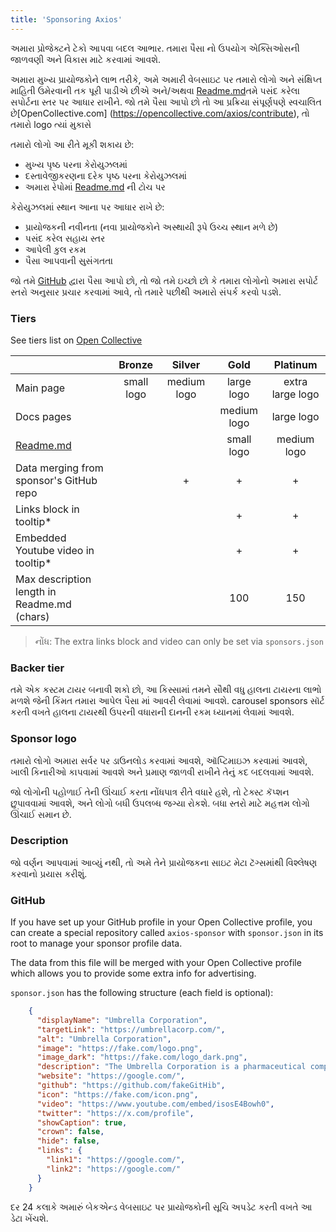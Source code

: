 ```yaml
---
title: 'Sponsoring Axios'
---
```


અમારા પ્રોજેક્ટને ટેકો આપવા બદલ આભાર. તમારા પૈસા નો ઉપયોગ એક્સિઓસની જાળવણી અને વિકાસ માટે કરવામાં આવશે.

અમારા મુખ્ય પ્રાયોજકોને લાભ તરીકે, અમે અમારી વેબસાઇટ પર તમારો લોગો અને સંક્ષિપ્ત માહિતી ઉમેરવાની તક પૂરી પાડીએ છીએ અને/અથવા [Readme.md](https://github.com/axios/axios)તમે પસંદ કરેલા સપોર્ટના સ્તર પર આધાર રાખીને.
જો તમે પૈસા આપો છો તો આ પ્રક્રિયા સંપૂર્ણપણે સ્વચાલિત છે[OpenCollective.com]
(https://opencollective.com/axios/contribute),
તો તમારો logo ત્યાં મુકાસે 

તમારો લોગો આ રીતે મૂકી શકાય છે:
- મુખ્ય પૃષ્ઠ પરના કેરોયુઝલમાં
- દસ્તાવેજીકરણના દરેક પૃષ્ઠ પરના કેરોયુઝલમાં
- અમારા રેપોમાં [Readme.md](https://github.com/axios/axios) ની ટોચ પર

કેરોયુઝલમાં સ્થાન આના પર આધાર રાખે છે:
- પ્રાયોજકની નવીનતા (નવા પ્રાયોજકોને અસ્થાયી રૂપે ઉચ્ચ સ્થાન મળે છે)
- પસંદ કરેલ સહાય સ્તર
- આપેલી કુલ રકમ
- પૈસા આપવાની સુસંગતતા

જો તમે [GitHub](https://github.com/sponsors/axios) દ્વારા પૈસા આપો છો, તો જો તમે ઇચ્છો છો કે તમારા લોગોનો અમારા સપોર્ટ સ્તરો અનુસાર પ્રચાર કરવામાં આવે, તો તમારે પછીથી અમારો સંપર્ક કરવો પડશે.

### Tiers

See tiers list on [Open Collective](https://opencollective.com/axios/contribute)

|                                             |   Bronze   |   Silver    |    Gold     |     Platinum     |
|---------------------------------------------|:----------:|:-----------:|:-----------:|:----------------:|
| Main page                                   | small logo | medium logo | large logo  | extra large logo |
| Docs pages                                  |            |             | medium logo |    large logo    |
| [Readme.md](https://github.com/axios/axios) |            |             | small logo  |   medium logo    |
| Data merging from sponsor's GitHub repo     |            |      +      |      +      |        +         |
| Links block in tooltip*                     |            |             |      +      |        +         |
| Embedded Youtube video in tooltip*          |            |             |      +      |        +         |
| Max description length in Readme.md (chars) |            |             |     100     |       150        |

> નોંધ:
> The extra links block and video can only be set via `sponsors.json`

### Backer tier

તમે એક કસ્ટમ ટાયર બનાવી શકો છો, આ કિસ્સામાં તમને સૌથી વધુ હાલના ટાયરના લાભો મળશે જેની કિંમત તમારા આપેલ પૈસા માં આવરી લેવામાં આવશે. carousel sponsors સૉર્ટ કરતી વખતે હાલના ટાયરથી ઉપરની વધારાની દાનની રકમ ધ્યાનમાં લેવામાં આવશે.

### Sponsor logo 

તમારો લોગો અમારા સર્વર પર ડાઉનલોડ કરવામાં આવશે, ઑપ્ટિમાઇઝ કરવામાં આવશે, ખાલી કિનારીઓ કાપવામાં આવશે અને પ્રમાણ જાળવી રાખીને તેનું કદ બદલવામાં આવશે.

જો લોગોની પહોળાઈ તેની ઊંચાઈ કરતા નોંધપાત્ર રીતે વધારે હશે, તો ટેક્સ્ટ કૅપ્શન છુપાવવામાં આવશે,
અને લોગો બધી ઉપલબ્ધ જગ્યા રોકશે. બધા સ્તરો માટે મહત્તમ લોગો ઊંચાઈ સમાન છે.

### Description

જો વર્ણન આપવામાં આવ્યું નથી, તો અમે તેને પ્રાયોજકના સાઇટ મેટા ટૅગ્સમાંથી વિશ્લેષણ કરવાનો પ્રયાસ કરીશું.

### GitHub

If you have set up your GitHub profile in your Open Collective profile,
you can create a special repository called `axios-sponsor` with `sponsor.json` in its root to manage your sponsor profile data.

The data from this file will be merged with your Open Collective profile which allows you to provide some extra info for advertising.

`sponsor.json` has the following structure (each field is optional):

```json
    {
      "displayName": "Umbrella Corporation",
      "targetLink": "https://umbrellacorp.com/",
      "alt": "Umbrella Corporation",
      "image": "https://fake.com/logo.png",
      "image_dark": "https://fake.com/logo_dark.png",
      "description": "The Umbrella Corporation is a pharmaceutical company",  
      "website": "https://google.com/",
      "github": "https://github.com/fakeGitHib",
      "icon": "https://fake.com/icon.png",
      "video": "https://www.youtube.com/embed/isosE4Bowh0",
      "twitter": "https://x.com/profile",
      "showCaption": true,
      "crown": false,
      "hide": false,
      "links": {
        "link1": "https://google.com/",
        "link2": "https://google.com/"
      }
    }
```
દર 24 કલાકે અમારું બેકએન્ડ વેબસાઇટ પર પ્રાયોજકોની સૂચિ અપડેટ કરતી વખતે આ ડેટા ખેંચશે.
